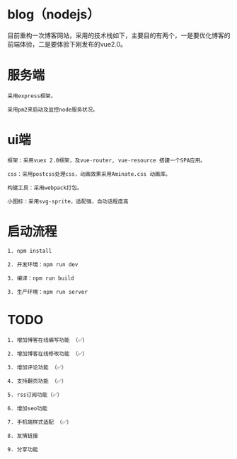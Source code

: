 # blog（nodejs）

目前重构一次博客网站，采用的技术栈如下，主要目的有两个，一是要优化博客的前端体验，二是要体验下刚发布的vue2.0。

# 服务端
 	采用express框架。

	采用pm2来启动及监控node服务状况。

# ui端
	框架：采用vuex 2.0框架，及vue-router, vue-resource 搭建一个SPA应用。

	css：采用postcss处理css，动画效果采用Aminate.css 动画库。

	构建工具：采用webpack打包。

	小图标：采用svg-sprite，适配强，自动话程度高

# 启动流程
	1. npm install 
	
	2. 开发环境：npm run dev

	3. 编译：npm run build

	3. 生产环境：npm run server

# TODO
	1. 增加博客在线编写功能 （✅）
	
	2. 增加博客在线修改功能 （✅）
	
	3. 增加评论功能 （✅）
	
	4. 支持翻页功能 （✅）

	5. rss订阅功能（✅）

	6. 增加seo功能

	7. 手机端样式适配 （✅）

	8. 友情链接

	9. 分享功能
